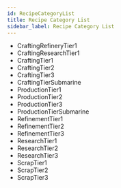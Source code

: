 ```yaml
---
id: RecipeCategoryList
title: Recipe Category List
sidebar_label: Recipe Category List
---
```


 - CraftingRefineryTier1
 - CraftingResearchTier1
 - CraftingTier1
 - CraftingTier2
 - CraftingTier3
 - CraftingTierSubmarine
 - ProductionTier1
 - ProductionTier2
 - ProductionTier3
 - ProductionTierSubmarine
 - RefinementTier1
 - RefinementTier2
 - RefinementTier3
 - ResearchTier1
 - ResearchTier2
 - ResearchTier3
 - ScrapTier1
 - ScrapTier2
 - ScrapTier3